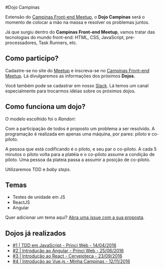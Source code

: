 #Dojo Campinas

Extensão do [Campinas Front-end Meetup](http://www.meetup.com/pt/Campinas-Front-End-Meetup/), o **Dojo Campinas** será o momento de colocar a mão na massa e resolver os problemas juntos.

Já que surgiu dentro do **Campinas Front-end Meetup**, vamos tratar das tecnologias do mundo front-end: HTML, CSS, JavaScript, pre-processadores, Task Runners, etc.

## Como participo?

Cadastre-se no site do [Meetup](http://www.meetup.com/) e inscreva-se no [Campinas Front-end Meetup](http://www.meetup.com/pt/Campinas-Front-End-Meetup/). Lá divulgaremos as informações dos próximos **Dojos**.

Você também pode se cadastrar em nosso [Slack](http://frontendcampinas.herokuapp.com/). Lá temos um canal especialmente para trocarmos idéias sobre os próximos dojos.

## Como funciona um dojo?

O modelo escolhido foi o _Randori_:

Com a participação de todos é proposto um problema a ser resolvido. A programação é realizada em apenas uma máquina, por pares: piloto e co-piloto.

A pessoa que está codificando é o piloto, e seu par o co-piloto. A cada 5 minutos o piloto volta para a platéia e o co-piloto assume a condição de piloto. Uma pessoa da plateia passa a assumir a posição de co-piloto.

Utilizaremos TDD e _baby steps_.


## Temas

- Testes de unidade em JS
- ReactJS
- Angular

Quer adicionar um tema aqui? [Abra uma issue com a sua proposta](https://github.com/campinas-front-end-meetup/Dojos/issues/new).

## Dojos já realizados

- [#1 | TDD em JavaScript - Princi Web - 14/04/2016](dojos/20160414-tdd-jasmine)
- [#2 | Introdução ao Angular - Princi Web - 25/06/2016](dojos/20160525-angularjs)
- [#3 | Introdução ao React - Cervejoteca - 23/09/2016](dojos/20160921-react)
- [#4 | Introdução ao Vue.js - Minha Campinas - 12/11/2016](dojos/20161112-vuejs)
